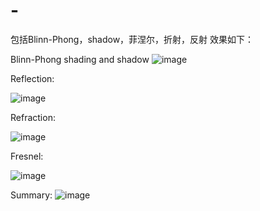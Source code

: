# -
包括Blinn-Phong，shadow，菲涅尔，折射，反射
效果如下：


Blinn-Phong shading and shadow
![image](https://user-images.githubusercontent.com/93811399/216043105-6112f3c6-65a8-43ae-94cf-8e2e39e67867.png)

Reflection:

![image](https://user-images.githubusercontent.com/93811399/216043432-01e15228-b9a0-4def-946f-8d5cca2922b3.png)


Refraction:

![image](https://user-images.githubusercontent.com/93811399/216043529-6d40e5be-0eaf-4ebd-a355-941e5c7bc05a.png)


Fresnel:

![image](https://user-images.githubusercontent.com/93811399/216043665-f3eda28f-00f4-404e-9c5c-1940bba9cd0d.png)


Summary:
![image](https://user-images.githubusercontent.com/93811399/216044723-060e5027-a1d2-41cb-a423-ca1f88518281.png)



